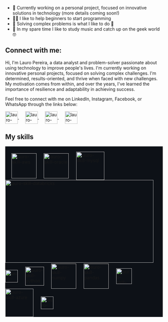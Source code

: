 -  🚀 Currently working on a personal project, focused on innovative solutions in technology (more details coming soon!)
- 👨‍🏫 I like to help beginners to start programming 
- 🎯 Solving complex problems is what I like to do 🧠
- 🎸 In my spare time I like to study music and catch up on the geek world 🤓

## Connect with me:
Hi, I'm Lauro Pereira, a data analyst and problem-solver passionate about using technology to improve people's lives. I'm currently working on innovative personal projects, focused on solving complex challenges.
I'm determined, results-oriented, and thrive when faced with new challenges. My motivation comes from within, and over the years, I've learned the importance of resilience and adaptability in achieving success.

Feel free to connect with me on LinkedIn, Instagram, Facebook, or WhatsApp through the links below:

<a href="https://www.linkedin.com/in/lauro-pereira/" target="_blank">
  <img align="center" alt="lauro-pereira-linkedin" width="40" src="https://cdn-icons-png.flaticon.com/512/145/145807.png" />
</a>&nbsp;&nbsp;&nbsp;&nbsp;
<a href="https://www.instagram.com/lauropereira88/" target="_blank">
  <img align="center" alt="lauro-pereira-instagram" width="40" src="https://cdn-icons-png.flaticon.com/512/733/733558.png" />
</a>&nbsp;&nbsp;&nbsp;&nbsp;
<a href="https://www.facebook.com/lauro.pereira.31392" target="_blank">
  <img align="center" alt="lauro-pereira-facebook" width="40" src="https://cdn-icons-png.flaticon.com/512/145/145802.png" />
</a>&nbsp;&nbsp;&nbsp;&nbsp;
<a href="https://api.whatsapp.com/send?phone=5551993510960&text=Ol%C3%A1%2C%20encontrei%20seu%20perfil%20no%20Github%20e%20gostaria%20de%20conversar%20com%20voc%C3%AA." target="_blank">
  <img align="center" alt="lauro-pereira-whatsapp" width="40" src="https://cdn-icons-png.flaticon.com/512/733/733585.png" />
</a>

## My skills

<div style="display: inline_block; background-color: #0d1117;"><br>
  &nbsp;&nbsp;&nbsp;&nbsp;
  <img align="center" alt="lauro-skill-aws" width="80" src="https://cdn.jsdelivr.net/gh/devicons/devicon@latest/icons/amazonwebservices/amazonwebservices-original-wordmark.svg" />
  &nbsp;&nbsp;&nbsp;&nbsp;
  <img align="center" alt="lauro-skill-oracle" width="80" src="https://cdn.jsdelivr.net/gh/devicons/devicon/icons/oracle/oracle-original.svg" />
  &nbsp;&nbsp;&nbsp;&nbsp;
  <img align="center" alt="lauro-skill-mysql" width="90" src="https://cdn.jsdelivr.net/gh/devicons/devicon/icons/mysql/mysql-plain-wordmark.svg" />
  &nbsp;&nbsp;&nbsp;&nbsp;
  <img width="474" height="264" alt="lauro-skill-databricks" width="90"  src="https://github.com/user-attachments/assets/ab486bf1-856b-4bf8-b68c-5968953a428f" />
  &nbsp;&nbsp;&nbsp;&nbsp;
  <img align="center" alt="lauro-skill-spark" width="40" src="https://www.gridgain.com/sites/default/files/2018-08/spark.svg" />
  &nbsp;&nbsp;&nbsp;&nbsp;
  
  <img align="center" alt="lauro-skill-python" width="60" src="https://cdn.jsdelivr.net/gh/devicons/devicon/icons/python/python-plain-wordmark.svg" />
  &nbsp;&nbsp;&nbsp;&nbsp;
  <img align="center" alt="lauro-skill-numpy" width="80" src="https://user-images.githubusercontent.com/50221806/86498215-ba9f2980-bd39-11ea-888e-48affa998c6f.png" />
  &nbsp;&nbsp;&nbsp;&nbsp;
  <img align="center" alt="lauro-skill-pandas" width="80" src="https://pandas.pydata.org/static/img/pandas_white.svg" />
  &nbsp;&nbsp;&nbsp;&nbsp;
  <img align="center" alt="lauro-skill-docker" width="50" src="https://cdn.jsdelivr.net/gh/devicons/devicon/icons/docker/docker-plain-wordmark.svg" />
  &nbsp;&nbsp;&nbsp;&nbsp;
  <img align="center" alt="lauro-skill-azure" width="90" src="https://cdn.jsdelivr.net/gh/devicons/devicon/icons/azure/azure-original-wordmark.svg" />
  &nbsp;&nbsp;&nbsp;&nbsp;
  <img align="center" alt="lauro-skill-javascript" width="40" src="https://cdn.jsdelivr.net/gh/devicons/devicon/icons/javascript/javascript-original.svg" />
  &nbsp;&nbsp;&nbsp;&nbsp;
</div>
